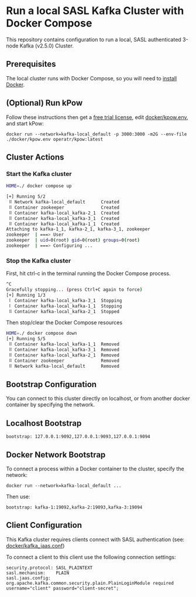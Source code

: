# Run a local SASL Kafka Cluster with Docker Compose

This repository contains configuration to run a local, SASL authenticated 3-node Kafka (v2.5.0) Cluster.

## Prerequisites

The local cluster runs with Docker Compose, so you will need to [install Docker](https://www.docker.com/).

## (Optional) Run kPow

Follow these instructions then get a [free trial license](https://kpow.io/try), edit [docker/kpow.env](docker/kpow.env), and start kPow:

```
docker run --network=kafka-local_default -p 3000:3000 -m2G --env-file ./docker/kpow.env operatr/kpow:latest
```

## Cluster Actions

### Start the Kafka cluster

```bash
HOME=./ docker compose up

[+] Running 5/2
 ⠿ Network kafka-local_default      Created                                                 3.3s
 ⠿ Container zookeeper              Created                                                 0.1s
 ⠿ Container kafka-local_kafka-2_1  Created                                                 0.1s
 ⠿ Container kafka-local_kafka-3_1  Created                                                 0.1s
 ⠿ Container kafka-local_kafka-1_1  Created                                                 0.1s
Attaching to kafka-1_1, kafka-2_1, kafka-3_1, zookeeper
zookeeper  | ===> User
zookeeper  | uid=0(root) gid=0(root) groups=0(root)
zookeeper  | ===> Configuring ...
```

### Stop the Kafka cluster

First, hit ctrl-c in the terminal running the Docker Compose process.

```bash
^C
Gracefully stopping... (press Ctrl+C again to force)
[+] Running 1/3
 ⠇ Container kafka-local_kafka-3_1  Stopping                                                10.9s
 ⠇ Container kafka-local_kafka-1_1  Stopping                                                10.9s
 ⠿ Container kafka-local_kafka-2_1  Stopped                                                 5.1s
```

Then stop/clear the Docker Compose resources

```bash
HOME=./ docker compose down
[+] Running 5/5
 ⠿ Container kafka-local_kafka-1_1  Removed                                                 0.0s
 ⠿ Container kafka-local_kafka-3_1  Removed                                                 0.0s
 ⠿ Container kafka-local_kafka-2_1  Removed                                                 0.0s
 ⠿ Container zookeeper              Removed                                                 0.0s
 ⠿ Network kafka-local_default      Removed                                                 2.4s
```
 
## Bootstrap Configuration

You can connect to this cluster directly on localhost, or from another docker container by specifying the network.

## Localhost Bootstrap

```
bootstrap: 127.0.0.1:9092,127.0.0.1:9093,127.0.0.1:9094
```

## Docker Network Bootstrap

To connect a process within a Docker container to the cluster, specify the network:
 
```
docker run --network=kafka-local_default ...
```

Then use:

```
bootstrap: kafka-1:19092,kafka-2:19093,kafka-3:19094 
```

## Client Configuration

This Kafka cluster requires clients connect with SASL authentication (see: [docker/kafka_jaas.conf](docker/kafka_jaas.conf))

To connect a client to this client use the following connection settings:

```
security.protocol: SASL_PLAINTEXT
sasl.mechanism:    PLAIN
sasl.jaas.config:  org.apache.kafka.common.security.plain.PlainLoginModule required username="client" password="client-secret";
```
